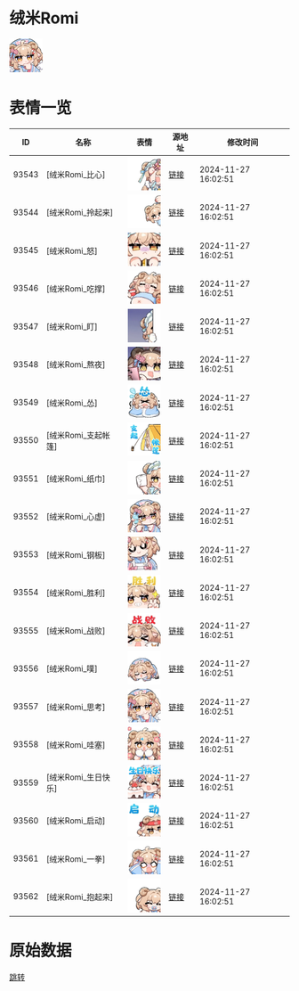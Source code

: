 # 绒米Romi

<img src="./cover.png" height="60" alt="cover" />

# 表情一览

|ID|名称|表情|源地址|修改时间|
|----|----|----|----|----|
|93543|[绒米Romi_比心]|<img src="./pic/093543_%5B绒米Romi_比心%5D.gif" height="60" alt="比心"/>|[链接](https://i0.hdslb.com/bfs/garb/cd8fa6bc4c0772bab3f84eb303608ad2ef7e0029.gif)|2024-11-27 16:02:51|
|93544|[绒米Romi_拎起来]|<img src="./pic/093544_%5B绒米Romi_拎起来%5D.gif" height="60" alt="拎起来"/>|[链接](https://i0.hdslb.com/bfs/garb/cf03a50f3e2fcc3a09393900822b5fabe24d34da.gif)|2024-11-27 16:02:51|
|93545|[绒米Romi_怒]|<img src="./pic/093545_%5B绒米Romi_怒%5D.gif" height="60" alt="怒"/>|[链接](https://i0.hdslb.com/bfs/garb/3f9bb4e8c84de71347f0311c9462822fe60f2f61.gif)|2024-11-27 16:02:51|
|93546|[绒米Romi_吃撑]|<img src="./pic/093546_%5B绒米Romi_吃撑%5D.gif" height="60" alt="吃撑"/>|[链接](https://i0.hdslb.com/bfs/garb/e10d4bd6a063edf810f849e8eeb40601f8a91ae2.gif)|2024-11-27 16:02:51|
|93547|[绒米Romi_盯]|<img src="./pic/093547_%5B绒米Romi_盯%5D.gif" height="60" alt="盯"/>|[链接](https://i0.hdslb.com/bfs/garb/1e63a1a1f0b5e0590e2bbb8d247b53a95c207a85.gif)|2024-11-27 16:02:51|
|93548|[绒米Romi_熬夜]|<img src="./pic/093548_%5B绒米Romi_熬夜%5D.gif" height="60" alt="熬夜"/>|[链接](https://i0.hdslb.com/bfs/garb/019734c5ee445990a08101638f0d6921db74b887.gif)|2024-11-27 16:02:51|
|93549|[绒米Romi_怂]|<img src="./pic/093549_%5B绒米Romi_怂%5D.gif" height="60" alt="怂"/>|[链接](https://i0.hdslb.com/bfs/garb/c970bc7517efcf875306900e3971746010e2bf85.gif)|2024-11-27 16:02:51|
|93550|[绒米Romi_支起帐篷]|<img src="./pic/093550_%5B绒米Romi_支起帐篷%5D.gif" height="60" alt="支起帐篷"/>|[链接](https://i0.hdslb.com/bfs/garb/b86a68d9bc0923e472ded473c33a39bf7364276c.gif)|2024-11-27 16:02:51|
|93551|[绒米Romi_纸巾]|<img src="./pic/093551_%5B绒米Romi_纸巾%5D.gif" height="60" alt="纸巾"/>|[链接](https://i0.hdslb.com/bfs/garb/abbb84f39d9be043c50211654ac71aa99042dc65.gif)|2024-11-27 16:02:51|
|93552|[绒米Romi_心虚]|<img src="./pic/093552_%5B绒米Romi_心虚%5D.gif" height="60" alt="心虚"/>|[链接](https://i0.hdslb.com/bfs/garb/7625796efcaf241bc374a4eee795bce802693710.gif)|2024-11-27 16:02:51|
|93553|[绒米Romi_钢板]|<img src="./pic/093553_%5B绒米Romi_钢板%5D.gif" height="60" alt="钢板"/>|[链接](https://i0.hdslb.com/bfs/garb/4d2f8f0d2790e8a6a33409ff9b29b027f9543670.gif)|2024-11-27 16:02:51|
|93554|[绒米Romi_胜利]|<img src="./pic/093554_%5B绒米Romi_胜利%5D.gif" height="60" alt="胜利"/>|[链接](https://i0.hdslb.com/bfs/garb/8295ff660ef7ab4662e6fda013125495cc8141bf.gif)|2024-11-27 16:02:51|
|93555|[绒米Romi_战败]|<img src="./pic/093555_%5B绒米Romi_战败%5D.gif" height="60" alt="战败"/>|[链接](https://i0.hdslb.com/bfs/garb/5aff9f0bdbb48f5aa85e72529463cade7b5e2c84.gif)|2024-11-27 16:02:51|
|93556|[绒米Romi_噗]|<img src="./pic/093556_%5B绒米Romi_噗%5D.gif" height="60" alt="噗"/>|[链接](https://i0.hdslb.com/bfs/garb/8b5c6faf2d147e7347514907b11e32e4cbf080b3.gif)|2024-11-27 16:02:51|
|93557|[绒米Romi_思考]|<img src="./pic/093557_%5B绒米Romi_思考%5D.gif" height="60" alt="思考"/>|[链接](https://i0.hdslb.com/bfs/garb/ddcde07a95dc000e199e2c851e8404b75172209a.gif)|2024-11-27 16:02:51|
|93558|[绒米Romi_哇塞]|<img src="./pic/093558_%5B绒米Romi_哇塞%5D.gif" height="60" alt="哇塞"/>|[链接](https://i0.hdslb.com/bfs/garb/9adf9bc2bbc352d9625cd5de2b57fb52a7cf5642.gif)|2024-11-27 16:02:51|
|93559|[绒米Romi_生日快乐]|<img src="./pic/093559_%5B绒米Romi_生日快乐%5D.gif" height="60" alt="生日快乐"/>|[链接](https://i0.hdslb.com/bfs/garb/fc23e66b9bb533318dc849f0e69f670f8ea1c879.gif)|2024-11-27 16:02:51|
|93560|[绒米Romi_启动]|<img src="./pic/093560_%5B绒米Romi_启动%5D.gif" height="60" alt="启动"/>|[链接](https://i0.hdslb.com/bfs/garb/2ca29095ddab7ee0e530e9b7a02a1f455f02dbad.gif)|2024-11-27 16:02:51|
|93561|[绒米Romi_一拳]|<img src="./pic/093561_%5B绒米Romi_一拳%5D.gif" height="60" alt="一拳"/>|[链接](https://i0.hdslb.com/bfs/garb/e91a14ed8dee17a9a07f52b051ea880b6a8edfa1.gif)|2024-11-27 16:02:51|
|93562|[绒米Romi_抱起来]|<img src="./pic/093562_%5B绒米Romi_抱起来%5D.gif" height="60" alt="抱起来"/>|[链接](https://i0.hdslb.com/bfs/garb/9118c549ee124f7b4844a1dc0eaee36b24fbbd76.gif)|2024-11-27 16:02:51|

# 原始数据

[跳转](./raw.json)


